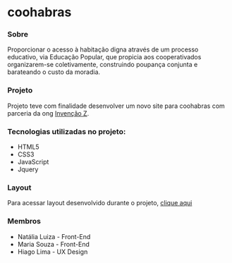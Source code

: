 # coohabras

### Sobre

Proporcionar o acesso à habitação digna através de um processo educativo, via Educação Popular, que propicia aos cooperativados organizarem-se coletivamente, construindo poupança conjunta e barateando o custo da moradia.


### Projeto

Projeto teve com finalidade desenvolver um novo site para coohabras com parceria da ong [Invenção Z](https://invencaoz.org).

### Tecnologias utilizadas no projeto:
- HTML5
- CSS3
- JavaScript
- Jquery


### Layout
Para acessar layout desenvolvido durante o projeto, [clique aqui](https://www.figma.com/file/Q3ZoHP8zQsXsuSD8mMRHqr/Prototyping-in-Figma?node-id=23%3A0)


### Membros
- Natália Luiza - Front-End 
- Maria Souza - Front-End
- Hiago Lima - UX Design




